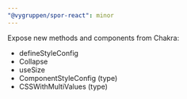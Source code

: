 ```yaml
---
"@vygruppen/spor-react": minor
---
```


Expose new methods and components from Chakra:

- defineStyleConfig
- Collapse
- useSize
- ComponentStyleConfig (type)
- CSSWithMultiValues (type)
